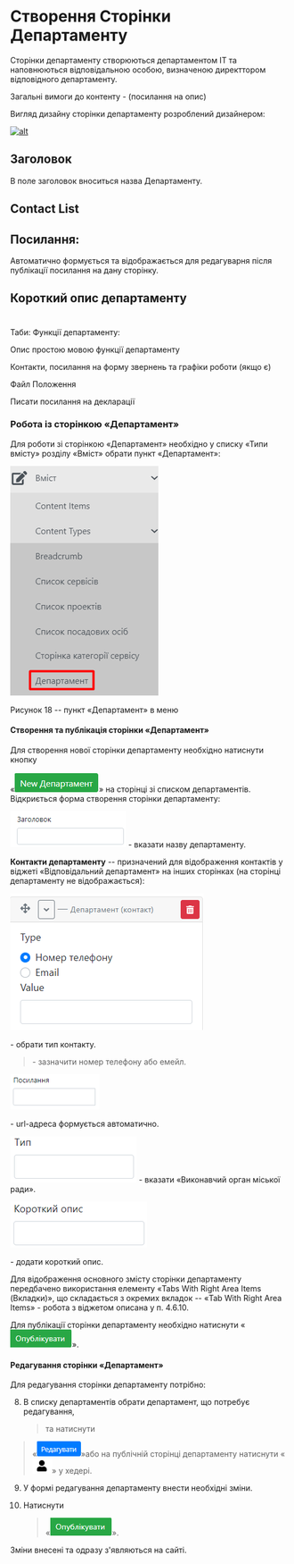 # Створення Сторінки Департаменту

Сторінки департаменту створюються департаментом ІТ та наповнюються відповідальною особою, визначеною директтором відповідного департаменту.

Загальні вимоги до контенту - (посилання на опис)

Вигляд дизайну сторінки департаменту розроблений дизайнером:

[![alt](https://s3.invisionapp-cdn.com/storage.invisionapp.com/screens/thumbnails/433496779.png?x-amz-meta-iv=3&amp;response-cache-control=max-age%3D2419200&amp;x-amz-meta-mdi=0&amp;x-amz-meta-ck=34086e81eaff231f9773c902d011effa&amp;AWSAccessKeyId=AKIAWCDCF6QSLTS7LRWT&amp;Expires=1630454400&amp;Signature=dCQNfrLTZAJ7vtOYlRGPZfcG63A%3D "Департамент")](https://projects.invisionapp.com/share/WFY7D2TXER5#/screens/433496779)

## Заголовок

В поле заголовок вноситься назва Департаменту.

## Contact List


## Посилання:

Автоматично формується та відображається для редагуварня після публікації посилання на дану сторінку.

## Короткий опис департаменту

#

Таби:
Функції департаменту:


Опис простою мовою функції департаменту  

Контакти, посилання на форму звернень  та графіки роботи (якщо є) 

Файл Положення 


Писати посилання на декларації


### Робота із сторінкою «Департамент»

Для роботи зі сторінкою «Департамент» необхідно у списку «Типи вмісту»
розділу «Вміст» обрати пункт «Департамент»:

![](assets/media/image132.png)

Рисунок 18 -- пункт «Департамент» в меню

####  Створення та публікація сторінки «Департамент»

Для створення нової сторінки департаменту необхідно натиснути кнопку

«![](assets/media/image133.png)» на сторінці зі списком департаментів.
Відкриється форма створення сторінки департаменту:

![](assets/media/image69.png) - вказати назву департаменту.

**Контакти департаменту** -- призначений для відображення контактів у
віджеті «Відповідальний департамент» на інших сторінках (на сторінці
департаменту не відображається):

![](assets/media/image134.png)

\- обрати тип контакту.

> \- зазначити номер телефону або емейл.

![](assets/media/image76.png)

\- url-адреса формується автоматично.

![](assets/media/image135.png) - вказати «Виконавчий орган міської
ради».

![](assets/media/image136.png)

\- додати короткий опис.

Для відображення основного змісту сторінки департаменту передбачено
використання елементу «Tabs With Right Area Items (Вкладки)», що
складається з окремих вкладок -- «Tab With Right Area Items» - робота з
віджетом описана у п. 4.6.10.

Для публікації сторінки департаменту необхідно натиснути
«![](assets/media/image85.png)».

#### Редагування сторінки «Департамент»

Для редагування сторінки департаменту потрібно:

8.  В списку департаментів обрати департамент, що потребує редагування,
    > та натиснути

> «![](assets/media/image86.png)»або на публічній сторінці департаменту
> натиснути «![](assets/media/image2.png)» у хедері.

9.  У формі редагування департаменту внести необхідні зміни.

10. Натиснути
    > «![](assets/media/image85.png)».

Зміни внесені та одразу з'являються на сайті.

<!--Start of Tawk.to Script-->
<script type="text/javascript">
var Tawk_API=Tawk_API||{}, Tawk_LoadStart=new Date();
(function(){
var s1=document.createElement("script"),s0=document.getElementsByTagName("script")[0];
s1.async=true;
s1.src='https://embed.tawk.to/610bb3f8649e0a0a5ccfa7d2/1fcare0md';
s1.charset='UTF-8';
s1.setAttribute('crossorigin','*');
s0.parentNode.insertBefore(s1,s0);
})();
</script>
<!--End of Tawk.to Script-->
